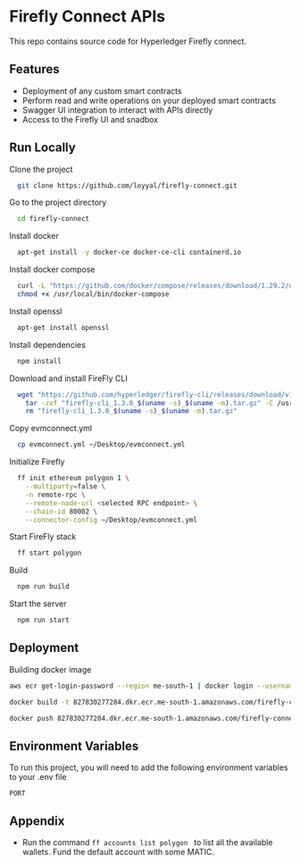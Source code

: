 # Firefly Connect APIs

This repo contains source code for Hyperledger Firefly connect. 


## Features

- Deployment of any custom smart contracts
- Perform read and write operations on your deployed smart contracts
- Swagger UI integration to interact with APIs directly
- Access to the Firefly UI and snadbox

## Run Locally

Clone the project

```bash
  git clone https://github.com/loyyal/firefly-connect.git
```

Go to the project directory

```bash
  cd firefly-connect
```

Install docker

```bash
  apt-get install -y docker-ce docker-ce-cli containerd.io
```

Install docker compose

```bash
  curl -L "https://github.com/docker/compose/releases/download/1.29.2/docker-compose-$(uname -s)-$(uname -m)" -o /usr/local/bin/docker-compose
  chmod +x /usr/local/bin/docker-compose
```

Install openssl

```bash
  apt-get install openssl
```

Install dependencies

```bash
  npm install
```

Download and install FireFly CLI
```bash
  wget "https://github.com/hyperledger/firefly-cli/releases/download/v1.3.0/firefly-cli_1.3.0_$(uname -s)_$(uname -m).tar.gz" && \
    tar -zxf "firefly-cli_1.3.0_$(uname -s)_$(uname -m).tar.gz" -C /usr/local/bin ff && \
    rm "firefly-cli_1.3.0_$(uname -s)_$(uname -m).tar.gz"

```

Copy evmconnect.yml
```bash
  cp evmconnect.yml ~/Desktop/evmconnect.yml
```
Initialize Firefly
```bash
  ff init ethereum polygon 1 \
    --multiparty=false \
    -n remote-rpc \
    --remote-node-url <selected RPC endpoint> \
    --chain-id 80002 \
    --connector-config ~/Desktop/evmconnect.yml
```

Start FireFly stack
```bash
  ff start polygon
```

Build
```bash
  npm run build
```

Start the server

```bash
  npm run start
```

## Deployment

Building docker image

```bash
aws ecr get-login-password --region me-south-1 | docker login --username AWS --password-stdin 827830277284.dkr.ecr.me-south-1.amazonaws.com

docker build -t 827830277284.dkr.ecr.me-south-1.amazonaws.com/firefly-connect:v1.0 .

docker push 827830277284.dkr.ecr.me-south-1.amazonaws.com/firefly-connect:v1.0
```

## Environment Variables

To run this project, you will need to add the following environment variables to your .env file

`PORT`

## Appendix

- Run the command ```ff accounts list polygon ``` to list all the available wallets. Fund the default account with some MATIC.
